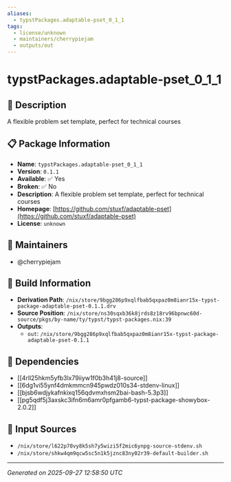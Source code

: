 ```yaml
---
aliases:
  - typstPackages.adaptable-pset_0_1_1
tags:
  - license/unknown
  - maintainers/cherrypiejam
  - outputs/out
---
```


# typstPackages.adaptable-pset_0_1_1

## 📝 Description

A flexible problem set template, perfect for technical courses

## 📋 Package Information

- **Name**: `typstPackages.adaptable-pset_0_1_1`
- **Version**: `0.1.1`
- **Available**: ✅ Yes
- **Broken**: ✅ No
- **Description**: A flexible problem set template, perfect for technical courses
- **Homepage**: [https://github.com/stuxf/adaptable-pset](https://github.com/stuxf/adaptable-pset)
- **License**: `unknown`
## 👥 Maintainers

- @cherrypiejam


## 🔧 Build Information

- **Derivation Path**: `/nix/store/9bgg286p9xqlfbab5qxpaz0m8ianr15x-typst-package-adaptable-pset-0.1.1.drv`
- **Source Position**: `/nix/store/ns30sqxb36k8jrds8z18rv96bpnwc60d-source/pkgs/by-name/ty/typst/typst-packages.nix:39`
- **Outputs**:
  - `out`:  `/nix/store/9bgg286p9xqlfbab5qxpaz0m8ianr15x-typst-package-adaptable-pset-0.1.1`

## 🔗 Dependencies

- [[4rll25hkm5yfb3lx79iiyw1f0b3h41j8-source]]
- [[6dg1vi55ynf4dmkmmcn945pwdz010s34-stdenv-linux]]
- [[bjsb6wdjykafnkixq156qdvmxhsm2bai-bash-5.3p3]]
- [[pg5qdf5j3axskc3ifn6m6amr0pfgamb6-typst-package-showybox-2.0.2]]

## 📁 Input Sources

- `/nix/store/l622p70vy8k5sh7y5wizi5f2mic6ynpg-source-stdenv.sh`
- `/nix/store/shkw4qm9qcw5sc5n1k5jznc83ny02r39-default-builder.sh`

---
*Generated on 2025-09-27 12:58:50 UTC*
